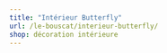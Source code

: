 ```yaml
---
title: "Intérieur Butterfly"
url: /le-bouscat/interieur-butterfly/
shop: décoration intérieure
---
```

